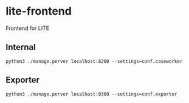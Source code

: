 # lite-frontend
Frontend for LITE


## Internal

```
python3 ./manage.perver localhost:8200 --settings=conf.caseworker
```

## Exporter

```
python3 ./manage.perver localhost:8300 --settings=conf.exporter
```
